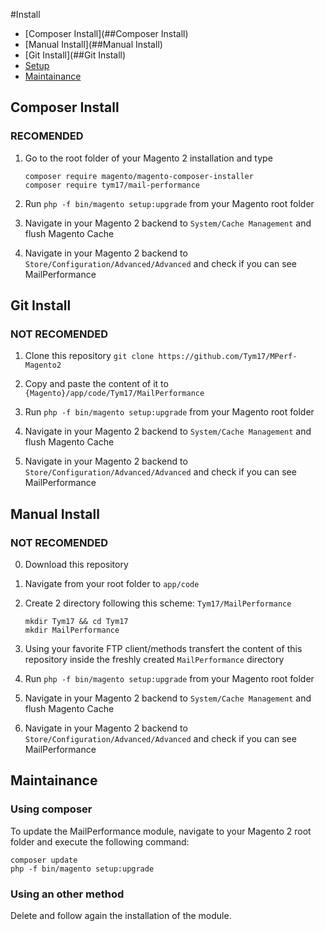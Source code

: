 #Install
* [Composer Install](##Composer Install)
* [Manual Install](##Manual Install)
* [Git Install](##Git Install)
* [Setup](##setup)
* [Maintainance](##Maintainance)

## Composer Install

### RECOMENDED

1. Go to the root folder of your Magento 2 installation and type

   ```shell
   composer require magento/magento-composer-installer
   composer require tym17/mail-performance
   ```

2. Run `php -f bin/magento setup:upgrade` from your Magento root folder

3. Navigate in your Magento 2 backend to `System/Cache Management` and flush Magento Cache

4. Navigate in your Magento 2 backend to `Store/Configuration/Advanced/Advanced` and check if you can see MailPerformance

## Git Install

### NOT RECOMENDED

1. Clone this repository `git clone https://github.com/Tym17/MPerf-Magento2`

2. Copy and paste the content of it to `{Magento}/app/code/Tym17/MailPerformance`

3. Run `php -f bin/magento setup:upgrade` from your Magento root folder

4. Navigate in your Magento 2 backend to `System/Cache Management` and flush Magento Cache

5. Navigate in your Magento 2 backend to `Store/Configuration/Advanced/Advanced` and check if you can see MailPerformance

## Manual Install

### NOT RECOMENDED

0. Download this repository

1. Navigate from your root folder to `app/code`

2. Create 2 directory following this scheme: `Tym17/MailPerformance`

   ```shell
   mkdir Tym17 && cd Tym17
   mkdir MailPerformance
   ```

3. Using your favorite FTP client/methods transfert the content of this repository inside the freshly created `MailPerformance` directory

4. Run `php -f bin/magento setup:upgrade` from your Magento root folder

5. Navigate in your Magento 2 backend to `System/Cache Management` and flush Magento Cache

6. Navigate in your Magento 2 backend to `Store/Configuration/Advanced/Advanced` and check if you can see MailPerformance


## Maintainance

### Using composer

 To update the MailPerformance module, navigate to your Magento 2 root folder and execute the following command:
 ```shell
 composer update
 php -f bin/magento setup:upgrade
 ```

### Using an other method

Delete and follow again the installation of the module.
